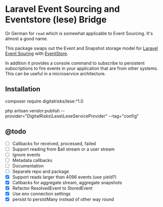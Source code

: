 # Laravel Event Sourcing and Eventstore (lese) Bridge

Or German for `read` which is somewhat applicable to Event Sourcing. It's almost a good name.

This package swaps out the Event and Snapshot storage model for [Laravel Event Souring](https://docs.spatie.be/laravel-event-sourcing/v1/getting-familiar-with-event-sourcing/introduction) with [EventStore](https://eventstore.com/). 

In addition it provides a console command to subscribe to persistent subscriptions to fire events in your application that are from other systems. This can be useful in a microservice architecture.

## Installation

composer require digitalrisks/lese:^1.0

php artisan vendor:publish --provider="DigitalRisks\Lese\LeseServiceProvider" --tag="config"

## @todo

* [ ] Callbacks for received, processed, failed
* [ ] Support reading from $all stream or a user stream
* [ ] Ignore events
* [ ] Metadata callbacks
* [ ] Documentation
* [ ] Separate repo and package
* [x] Support reads larger than 4096 events (use yield?)
* [x] Callbacks for aggregate stream, aggregate snapshots
* [x] Refactor ResolvedEvent to StoredEvent
* [x] Use env connection settings
* [x] persist to persistMany instead of other way round
